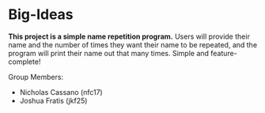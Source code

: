 # Big-Ideas
**This project is a simple name repetition program.** Users will provide their name and the number of times they want their name to be repeated, and the program will print their name out that many times. Simple and feature-complete!

Group Members:
- Nicholas Cassano (nfc17)
- Joshua Fratis (jkf25)
